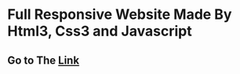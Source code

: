 # Full Responsive Website Made By Html3, Css3 and Javascript

## Go to The [Link](https://commerical-website-navy.vercel.app)
